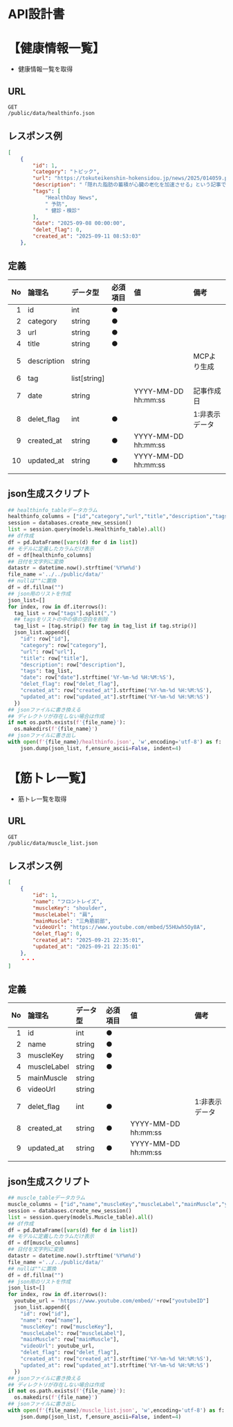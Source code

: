 # API設計書

# 【健康情報一覧】
- 健康情報一覧を取得

## URL
```
GET
/public/data/healthinfo.json
```

## レスポンス例
```json
[
    {
        "id": 1,
        "category": "トピック",
        "url": "https://tokuteikenshin-hokensidou.jp/news/2025/014059.php",
        "description": "「隠れた脂肪の蓄積が心臓の老化を加速させる」という記事では、英国の研究で腸の周りや肝臓・筋肉に蓄積した異所性脂肪（隠れ脂肪）が心臓年齢を実年齢よりも高めることが判明。BMIでは判断できない脂肪の部位や性差が影響を与えるとのこと。",
        "tags": [
            "HealthDay News",
            " 予防",
            " 健診・検診"
        ],
        "date": "2025-09-08 00:00:00",
        "delet_flag": 0,
        "created_at": "2025-09-11 08:53:03"
    },
```

## 定義

|No|論理名|データ型|必須項目|値|備考|
|----:|:---|:---|:---|:---|:---|
|1|id|int|●|||
|2|category|string|●|||
|3|url|string|●|||
|4|title|string|●|||
|5|description|string|||MCPより生成|
|6|tag|list[string]||||
|7|date|string||YYYY-MM-DD hh:mm:ss|記事作成日|
|8|delet_flag|int|●||1:非表示データ|
|9|created_at|string|●|YYYY-MM-DD hh:mm:ss||
|10|updated_at|string|●|YYYY-MM-DD hh:mm:ss||
|||||||

## json生成スクリプト
```python
## healthinfo_tableデータカラム
healthinfo_columns = ["id","category","url","title","description","tags","date","delet_flag","created_at","updated_at"]
session = databases.create_new_session()
list = session.query(models.Healthinfo_table).all()
## df作成
df = pd.DataFrame([vars(d) for d in list])
## モデルに定義したカラムだけ表示
df = df[healthinfo_columns]
## 日付を文字列に変換
datastr = datetime.now().strftime('%Y%m%d')
file_name ='../../public/data/'
## nullは""に置換
df = df.fillna("")
## json用のリストを作成
json_list=[]
for index, row in df.iterrows():
  tag_list = row["tags"].split(",")
  ## tagsをリストの中の値の空白を削除
  tag_list = [tag.strip() for tag in tag_list if tag.strip()]
  json_list.append({
    "id": row["id"],
    "category": row["category"],
    "url": row["url"],
    "title": row["title"],
    "description": row["description"],
    "tags": tag_list,
    "date": row["date"].strftime('%Y-%m-%d %H:%M:%S'),
    "delet_flag": row["delet_flag"],
    "created_at": row["created_at"].strftime('%Y-%m-%d %H:%M:%S'),
    "updated_at": row["updated_at"].strftime('%Y-%m-%d %H:%M:%S')
  })
## jsonファイルに書き換える
## ディレクトリが存在しない場合は作成
if not os.path.exists(f'{file_name}'):
  os.makedirs(f'{file_name}')
## jsonファイルに書き出し
with open(f'{file_name}/healthinfo.json', 'w',encoding='utf-8') as f:
    json.dump(json_list, f,ensure_ascii=False, indent=4)
```

# 【筋トレ一覧】
- 筋トレ一覧を取得

## URL
```
GET
/public/data/muscle_list.json
```

## レスポンス例
```json
[
    {
        "id": 1,
        "name": "フロントレイズ",
        "muscleKey": "shoulder",
        "muscleLabel": "肩",
        "mainMuscle": "三角筋前部",
        "videoUrl": "https://www.youtube.com/embed/55HUwh5Oy8A",
        "delet_flag": 0,
        "created_at": "2025-09-21 22:35:01",
        "updated_at": "2025-09-21 22:35:01"
    },
    ・・・
]
```

## 定義

|No|論理名|データ型|必須項目|値|備考|
|----:|:---|:---|:---|:---|:---|
|1|id|int|●|||
|2|name|string|●|||
|3|muscleKey|string|●|||
|4|muscleLabel|string|●|||
|5|mainMuscle|string||||
|6|videoUrl|string||||
|7|delet_flag|int|●||1:非表示データ|
|8|created_at|string|●|YYYY-MM-DD hh:mm:ss||
|9|updated_at|string|●|YYYY-MM-DD hh:mm:ss||
|||||||

## json生成スクリプト
```python
## muscle_tableデータカラム
muscle_columns = ["id","name","muscleKey","muscleLabel","mainMuscle","youtubeID","delet_flag","created_at","updated_at"]
session = databases.create_new_session()
list = session.query(models.Muscle_table).all()
## df作成
df = pd.DataFrame([vars(d) for d in list])
## モデルに定義したカラムだけ表示
df = df[muscle_columns]
## 日付を文字列に変換
datastr = datetime.now().strftime('%Y%m%d')
file_name ='../../public/data/'
## nullは""に置換
df = df.fillna("")
## json用のリストを作成
json_list=[]
for index, row in df.iterrows():
  youtube_url = 'https://www.youtube.com/embed/'+row["youtubeID"]
  json_list.append({
    "id": row["id"],
    "name": row["name"],
    "muscleKey": row["muscleKey"],
    "muscleLabel": row["muscleLabel"],
    "mainMuscle": row["mainMuscle"],
    "videoUrl": youtube_url,
    "delet_flag": row["delet_flag"],
    "created_at": row["created_at"].strftime('%Y-%m-%d %H:%M:%S'),
    "updated_at": row["updated_at"].strftime('%Y-%m-%d %H:%M:%S')
  })
## jsonファイルに書き換える
## ディレクトリが存在しない場合は作成
if not os.path.exists(f'{file_name}'):
  os.makedirs(f'{file_name}')
## jsonファイルに書き出し
with open(f'{file_name}/muscle_list.json', 'w',encoding='utf-8') as f:
    json.dump(json_list, f,ensure_ascii=False, indent=4)
```